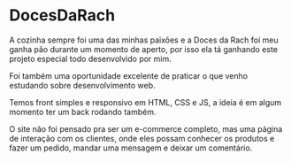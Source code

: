 # DocesDaRach

A cozinha sempre foi uma das minhas paixões e a Doces da Rach foi meu ganha pão durante um momento de aperto, por isso ela tá ganhando este projeto especial todo desenvolvido por mim.

Foi também uma oportunidade excelente de praticar o que venho estudando sobre desenvolvimento web.

Temos front simples e responsivo em HTML, CSS e JS, a ideia é em algum momento ter um back rodando também.

O site não foi pensado pra ser um e-commerce completo, mas uma página de interação com os clientes, onde eles possam conhecer os produtos e fazer um pedido, mandar uma mensagem e deixar um comentário.
